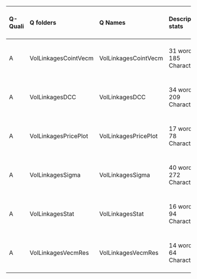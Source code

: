 |Q-Quali |Q folders            |Q Names              |Descriptions stats           |Keywords stats           |Meta Info data fields          |
|:-------|:--------------------|:--------------------|:----------------------------|:------------------------|:------------------------------|
|A       |VolLinkagesCointVecm |VolLinkagesCointVecm |31 word(s), 185 Character(s) |8: 4 (standard), 4 (new) |q, p, a, d, k, df, e, i, s, sa |
|A       |VolLinkagesDCC       |VolLinkagesDCC       |34 word(s), 209 Character(s) |6: 5 (standard), 1 (new) |q, p, a, d, k, df, e, i, s, sa |
|A       |VolLinkagesPricePlot |VolLinkagesPricePlot |17 word(s), 78 Character(s)  |6: 6 (standard), 0 (new) |q, p, a, d, k, df, e, i, s, sa |
|A       |VolLinkagesSigma     |VolLinkagesSigma     |40 word(s), 272 Character(s) |6: 6 (standard), 0 (new) |q, p, a, d, k, df, e, i, s, sa |
|A       |VolLinkagesStat      |VolLinkagesStat      |16 word(s), 94 Character(s)  |5: 5 (standard), 0 (new) |q, p, a, d, k, df, e, i, s, sa |
|A       |VolLinkagesVecmRes   |VolLinkagesVecmRes   |14 word(s), 64 Character(s)  |8: 4 (standard), 4 (new) |q, p, a, d, k, df, e, i, s, sa |
